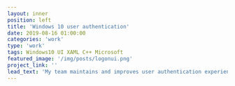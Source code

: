 ```yaml
---
layout: inner
position: left
title: 'Windows 10 user authentication'
date: 2019-08-16 01:00:00
categories: 'work'
type: 'work'
tags: Windows10 UI XAML C++ Microsoft
featured_image: '/img/posts/logonui.png'
project_link: ''
lead_text: 'My team maintains and improves user authentication experience on desktop lock screen, in App and in browser.'
---
```

